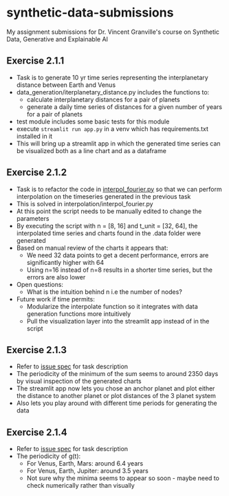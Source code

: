 # synthetic-data-submissions
My assignment submissions for Dr. Vincent Granville's course on Synthetic Data, Generative and Explainable AI

## Exercise 2.1.1
- Task is to generate 10 yr time series representing the interplanetary distance between Earth and Venus
- data_generation/iterplanetary_distance.py includes the functions to:
  - calculate interplanetary distances for a pair of planets
  - generate a daily time series of distances for a given number of years for a pair of planets
- test module includes some basic tests for this module
- execute `streamlit run app.py` in a venv which has requirements.txt installed in it
- This will bring up a streamlit app in which the generated time series can be visualized both as a line chart and as a dataframe

## Exercise 2.1.2
- Task is to refactor the code in [interpol_fourier.py](https://github.com/VincentGranville/Statistical-Optimization/blob/main/interpol_fourier.py) so that we can perform interpolation on the timeseries generated in the previous task
- This is solved in interpolation/interpol_fourier.py
- At this point the script needs to be manually edited to change the parameters
- By executing the script with n = [8, 16] and t_unit = [32, 64], the interpolated time series and charts found in the .data folder were generated
- Based on manual review of the charts it appears that:
  - We need 32 data points to get a decent performance, errors are significantly higher with 64
  - Using n=16 instead of n=8 results in a shorter time series, but the errors are also lower
- Open questions:
  - What is the intuition behind n i.e the number of nodes?
- Future work if time permits:
  - Modularize the interpolate function so it integrates with data generation functions more intuitively
  - Pull the visualization layer into the streamlit app instead of in the script
  
## Exercise 2.1.3
- Refer to [issue spec](https://github.com/gireesh-fractal/synthetic-data-submissions/issues/3) for task description
- The periodicity of the minimum of the sum seems to around 2350 days by visual inspection of the generated charts
- The streamlit app now lets you chose an anchor planet and plot either the distance to another planet or plot distances of the 3 planet system
- Also lets you play around with different time periods for generating the data

## Exercise 2.1.4
- Refer to [issue spec](https://github.com/gireesh-fractal/synthetic-data-submissions/issues/6) for task description
- The periodicity of g(t):
    - For Venus, Earth, Mars: around 6.4 years
    - For Venus, Earth, Jupiter: around 3.5 years
    - Not sure why the minima seems to appear so soon - maybe need to check numerically rather than visually 
